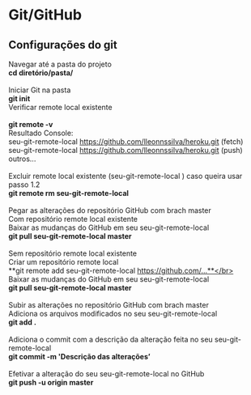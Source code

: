 # Git/GitHub 

## Configurações  do git 
Navegar até a pasta do projeto</br>
**cd diretório/pasta/**</br></br>
 Iniciar Git na pasta</br>
**git init**</br>
Verificar remote local existente</br></br>
**git remote -v**</br>
Resultado Console:</br>
seu-git-remote-local https://github.com/lleonnssilva/heroku.git (fetch)</br>
seu-git-remote-local https://github.com/lleonnssilva/heroku.git (push)</br>
outros...</br></br>
Excluir remote local existente (seu-git-remote-local ) caso queira usar passo 1.2</br>
**git remote rm seu-git-remote-local**</br></br>
Pegar as alterações do repositório GitHub com brach master</br>
Com repositório remote local existente</br>
Baixar as mudanças do GitHub em  seu  seu-git-remote-local</br>
**git pull seu-git-remote-local master**</br></br>
Sem repositório remote local existente</br>
Criar um repositório remote local</br>
**git remote add seu-git-remote-local  https://github.com/...**</br></br>
Baixar as mudanças do GitHub em  seu  seu-git-remote-local</br>
**git pull seu-git-remote-local master**</br></br>
Subir as alterações no repositório GitHub com brach master</br>
Adiciona os arquivos modificados no seu seu-git-remote-local  </br>
**git add .**</br></br>
Adiciona o commit com a descrição da alteração feita no seu seu-git-remote-local</br>
**git commit -m 'Descrição das alterações’**</br></br>
Efetivar a alteração do seu seu-git-remote-local no GitHub</br>
**git push -u origin master**</br>


